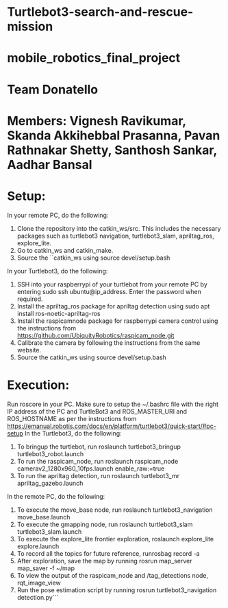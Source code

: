 # Turtlebot3-search-and-rescue-mission
# mobile_robotics_final_project
# Team Donatello
# Members: Vignesh Ravikumar, Skanda Akkihebbal Prasanna, Pavan Rathnakar Shetty, Santhosh Sankar, Aadhar Bansal
# Setup:
In your remote PC, do the following:
1.  Clone the repository into the catkin_ws/src. This includes the necessary packages such as turtlebot3 navigation, turtlebot3_slam, apriltag_ros, explore_lite.
2. Go to catkin_ws and catkin_make.
3. Source the ``catkin_ws using source devel/setup.bash

In your Turtlebot3, do the following:
1. SSH into your raspberrypi of your turtlebot from your remote PC by entering sudo ssh ubuntu@ip_address. Enter the password when required.
2. Install the apriltag_ros package for apriltag detection using sudo apt install ros-noetic-apriltag-ros
3. Install the raspicamnode package for raspberrypi camera control using the instructions from https://github.com/UbiquityRobotics/raspicam_node.git
4. Calibrate the camera by following the instructions from the same website.
5. Source the catkin_ws using source devel/setup.bash

# Execution:
Run roscore in your PC. Make sure to setup the ~/.bashrc file with the right IP address of the PC and TurtleBot3 and ROS_MASTER_URI and ROS_HOSTNAME as per the instructions from https://emanual.robotis.com/docs/en/platform/turtlebot3/quick-start/#pc-setup 
In the Turtlebot3, do the following:
1. To bringup the turtlebot, run roslaunch turtlebot3_bringup turtlebot3_robot.launch
2. To run the raspicam_node, run roslaunch raspicam_node camerav2_1280x960_10fps.launch enable_raw:=true
3. To run the apriltag detection, run roslaunch turtlebot3_mr apriltag_gazebo.launch

In the remote PC, do the following:
1. To execute the move_base node, run roslaunch turtlebot3_navigation move_base.launch
2. To execute the gmapping node, run roslaunch turtlebot3_slam turtlebot3_slam.launch
3. To execute the explore_lite frontier exploration, roslaunch explore_lite explore.launch
4. To record all the topics for future reference, runrosbag record -a
5. After exploration, save the map by running rosrun map_server map_saver -f ~/map
6. To view the output of the raspicam_node and /tag_detections node, rqt_image_view
7. Run the pose estimation script by running rosrun turtlebot3_navigation detection.py```
